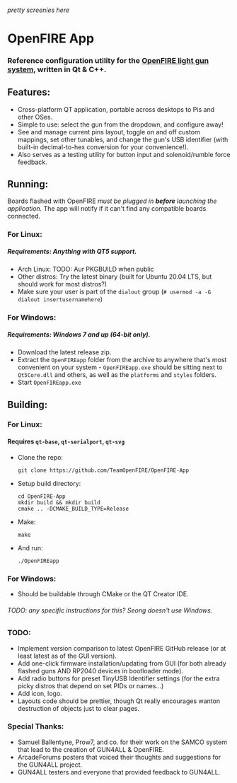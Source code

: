 ###### pretty screenies here

# OpenFIRE App
### Reference configuration utility for the [OpenFIRE light gun system](https://github.com/TeamOpenFIRE/OpenFIRE-Firmware), written in Qt & C++.

## Features:
 - Cross-platform QT application, portable across desktops to Pis and other OSes.
 - Simple to use: select the gun from the dropdown, and configure away!
 - See and manage current pins layout, toggle on and off custom mappings, set other tunables, and change the gun's USB identifier (with built-in decimal-to-hex conversion for your convenience!).
 - Also serves as a testing utility for button input and solenoid/rumble force feedback.

## Running:
Boards flashed with OpenFIRE *must be plugged in **before** launching the application.* The app will notify if it can't find any compatible boards connected.

### For Linux:
##### Requirements: Anything with QT5 support.
 - Arch Linux: TODO: Aur PKGBUILD when public
 - Other distros: Try the latest binary (built for Ubuntu 20.04 LTS, but should work for most distros?)
 - Make sure your user is part of the `dialout` group (`# usermod -a -G dialout insertusernamehere`)

### For Windows:
##### Requirements: Windows 7 and up (64-bit only).
 - Download the latest release zip.
 - Extract the `OpenFIREapp` folder from the archive to anywhere that's most convenient on your system - `OpenFIREapp.exe` should be sitting next to `Qt5Core.dll` and others, as well as the `platforms` and `styles` folders.
 - Start `OpenFIREapp.exe`

## Building:
### For Linux:
#### Requires `qt-base`, `qt-serialport`, `qt-svg`
 - Clone the repo:
   ```
   git clone https://github.com/TeamOpenFIRE/OpenFIRE-App
   ```
 - Setup build directory:
   ```
   cd OpenFIRE-App
   mkdir build && mkdir build
   cmake .. -DCMAKE_BUILD_TYPE=Release
   ```
 - Make:
   ```
   make
   ```
 - And run:
   ```
   ./OpenFIREapp
   ```
### For Windows:
 - Should be buildable through CMake or the QT Creator IDE.
###### TODO: any specific instructions for this? Seong doesn't use Windows.

### TODO:
 - Implement version comparison to latest OpenFIRE GitHub release (or at least latest as of the GUI version).
 - Add one-click firmware installation/updating from GUI (for both already flashed guns AND RP2040 devices in bootloader mode).
 - Add radio buttons for preset TinyUSB Identifier settings (for the extra picky distros that depend on set PIDs or names...)
 - Add icon, logo.
 - Layouts code should be prettier, though Qt really encourages wanton destruction of objects just to clear pages.

### Special Thanks:
 - Samuel Ballentyne, Prow7, and co. for their work on the SAMCO system that lead to the creation of GUN4ALL & OpenFIRE.
 - ArcadeForums posters that voiced their thoughts and suggestions for the GUN4ALL project.
 - GUN4ALL testers and everyone that provided feedback to GUN4ALL.
